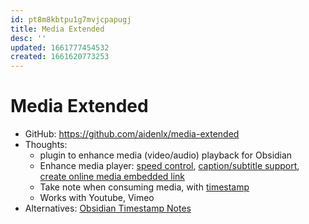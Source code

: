 ```yaml
---
id: pt8m8kbtpu1g7mvjcpapugj
title: Media Extended
desc: ''
updated: 1661777454532
created: 1661620773253
---
```

# Media Extended

- GitHub: https://github.com/aidenlx/media-extended
- Thoughts:
    - plugin to enhance media (video/audio) playback for Obsidian
    - Enhance media player: [speed control](https://github.com/aidenlx/media-extended/wiki/Caption-Subtitle-Support), [caption/subtitle support](https://github.com/aidenlx/media-extended/wiki/Caption-Subtitle-Support), [create online media embedded link](https://github.com/aidenlx/media-extended/wiki/Create-Online-Media-Embed-Link)
    - Take note when consuming media, with [timestamp](https://github.com/aidenlx/media-extended/wiki/Get-Timestamp)
    - Works with Youtube, Vimeo
- Alternatives: [Obsidian Timestamp Notes](https://github.com/juliang22/ObsidianTimestampNotes)